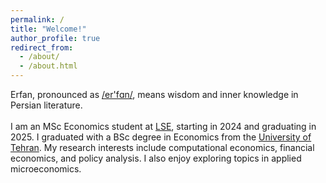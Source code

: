 ```yaml
---
permalink: /
title: "Welcome!"
author_profile: true
redirect_from: 
  - /about/
  - /about.html
---
```


Erfan, pronounced as [/er'fɑn/](https://www.youtube.com/watch?v=dzKjyZWchag), means wisdom and inner knowledge in Persian literature. <br><br>
I am an MSc Economics student at [LSE](https://www.lse.ac.uk/), starting in 2024 and graduating in 2025. I graduated with a BSc degree in Economics from the [University of Tehran](https://ut.ac.ir/en). My research interests include computational economics, financial economics, and policy analysis. I also enjoy exploring topics in applied microeconomics.
